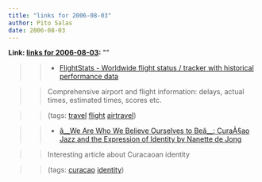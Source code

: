 ```yaml
---
title: "links for 2006-08-03"
author: Pito Salas
date: 2006-08-03
---
```


**Link: [links for 2006-08-03](None):** ""


>>

>>   * [FlightStats - Worldwide flight status / tracker with historical
performance data](<http://www.flightstats.com/go/Home/home.do>)

>>

>> Comprehensive airport and flight information: delays, actual times,
estimated times, scores etc.

>>

>> (tags: [travel](<http://del.icio.us/pitosalas/travel>)
[flight](<http://del.icio.us/pitosalas/flight>)
[airtravel](<http://del.icio.us/pitosalas/airtravel>))

>>

>>   * [â__We Are Who We Believe Ourselves to Beâ__: CuraÃ§ao Jazz and the
Expression of Identity by Nanette de
Jong](<http://www.imageandnarrative.be/worldmusica/nanettedejong.htm>)

>>

>> Interesting article about Curacaoan identity

>>

>> (tags: [curacao](<http://del.icio.us/pitosalas/curacao>)
[identity](<http://del.icio.us/pitosalas/identity>))

>>

>>


